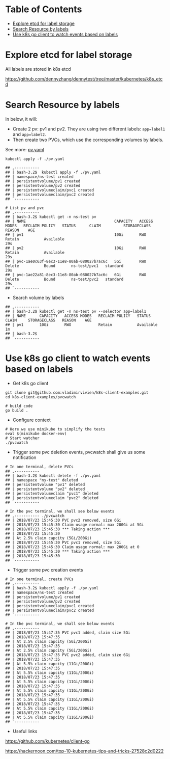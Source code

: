 Table of Contents
=================

   * [Explore etcd for label storage](#explore-etcd-for-label-storage)
   * [Search Resource by labels](#search-resource-by-labels)
   * [Use k8s go client to watch events based on labels](#use-k8s-go-client-to-watch-events-based-on-labels)

# Explore etcd for label storage

All labels are stored in k8s etcd

https://github.com/dennyzhang/dennytest/tree/master/kubernetes/k8s_etcd

# Search Resource by labels
In below, it will:
- Create 2 pv: pv1 and pv2. They are using two different labels: `app=label1` and `app=label2`.
- Then create two PVCs, which use the corresponding volumes by labels.

See more: [pv.yaml](https://github.com/dennyzhang/dennytest/blob/master/kubernetes/k8s_label/pv.yaml#L49-L51)

```
kubectl apply -f ./pv.yaml

## ,-----------
## | bash-3.2$  kubectl apply -f ./pv.yaml
## | namespace/ns-test created
## | persistentvolume/pv1 created
## | persistentvolume/pv2 created
## | persistentvolumeclaim/pvc1 created
## | persistentvolumeclaim/pvc2 created
## `-----------

# List pv and pvc
## ,-----------
## | bash-3.2$ kubectl get -n ns-test pv
## | NAME                                       CAPACITY   ACCESS MODES   RECLAIM POLICY   STATUS      CLAIM          STORAGECLASS   REASON    AGE
## | pv1                                        10Gi       RWO            Retain           Available                                           29s
## | pv2                                        10Gi       RWO            Retain           Available                                           29s
## | pvc-1ae0c63f-8ec3-11e8-80ab-080027b7ac6c   5Gi        RWO            Delete           Bound       ns-test/pvc1   standard                 29s
## | pvc-1ae22a81-8ec3-11e8-80ab-080027b7ac6c   6Gi        RWO            Delete           Bound       ns-test/pvc2   standard                 29s
## `-----------
```

- Search volume by labels

```
## ,-----------
## | bash-3.2$ kubectl get -n ns-test pv --selector app=label1
## | NAME      CAPACITY   ACCESS MODES   RECLAIM POLICY   STATUS      CLAIM     STORAGECLASS   REASON    AGE
## | pv1       10Gi       RWO            Retain           Available                                      1m
## | bash-3.2$ 
## `-----------
```

# Use k8s go client to watch events based on labels

- Get k8s go client

```
git clone git@github.com:vladimirvivien/k8s-client-examples.git
cd k8s-client-examples/pvcwatch

# build code
go build .
```

- Configure context

```
# Here we use minikube to simplify the tests
eval $(minikube docker-env)
# Start watcher
./pvcwatch
```

- Trigger some pvc deletion events, pvcwatch shall give us some notification

```
# In one terminal, delete PVCs
## ,-----------
## | bash-3.2$ kubectl delete -f ./pv.yaml
## | namespace "ns-test" deleted
## | persistentvolume "pv1" deleted
## | persistentvolume "pv2" deleted
## | persistentvolumeclaim "pvc1" deleted
## | persistentvolumeclaim "pvc2" deleted
## `-----------

# In the pvc terminal, we shall see below events
## ,----------- ./pvcwatch
## | 2018/07/23 15:45:30 PVC pvc2 removed, size 6Gi
## | 2018/07/23 15:45:30 Claim usage normal: max 200Gi at 5Gi
## | 2018/07/23 15:45:30 *** Taking action ***
## | 2018/07/23 15:45:30 
## | At 2.5% claim capcity (5Gi/200Gi)
## | 2018/07/23 15:45:30 PVC pvc1 removed, size 5Gi
## | 2018/07/23 15:45:30 Claim usage normal: max 200Gi at 0
## | 2018/07/23 15:45:30 *** Taking action ***
## | 2018/07/23 15:45:30 
## `-----------
```

- Trigger some pvc creation events

```
# In one terminal, create PVCs
## ,-----------
## | bash-3.2$ kubectl apply -f ./pv.yaml
## | namespace/ns-test created
## | persistentvolume/pv1 created
## | persistentvolume/pv2 created
## | persistentvolumeclaim/pvc1 created
## | persistentvolumeclaim/pvc2 created
## `-----------

# In the pvc terminal, we shall see below events
## ,-----------
## | 2018/07/23 15:47:35 PVC pvc1 added, claim size 5Gi
## | 2018/07/23 15:47:35 
## | At 2.5% claim capcity (5Gi/200Gi)
## | 2018/07/23 15:47:35 
## | At 2.5% claim capcity (5Gi/200Gi)
## | 2018/07/23 15:47:35 PVC pvc2 added, claim size 6Gi
## | 2018/07/23 15:47:35 
## | At 5.5% claim capcity (11Gi/200Gi)
## | 2018/07/23 15:47:35 
## | At 5.5% claim capcity (11Gi/200Gi)
## | 2018/07/23 15:47:35 
## | At 5.5% claim capcity (11Gi/200Gi)
## | 2018/07/23 15:47:35 
## | At 5.5% claim capcity (11Gi/200Gi)
## | 2018/07/23 15:47:35 
## | At 5.5% claim capcity (11Gi/200Gi)
## | 2018/07/23 15:47:35 
## | At 5.5% claim capcity (11Gi/200Gi)
## | 2018/07/23 15:47:35 
## | At 5.5% claim capcity (11Gi/200Gi)
## `-----------
```

- Useful links

https://github.com/kubernetes/client-go

https://hackernoon.com/top-10-kubernetes-tips-and-tricks-27528c2d0222

